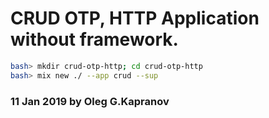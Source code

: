 # CRUD OTP, HTTP Application without framework.

```bash
bash> mkdir crud-otp-http; cd crud-otp-http
bash> mix new ./ --app crud --sup
```

### 11 Jan 2019 by Oleg G.Kapranov

